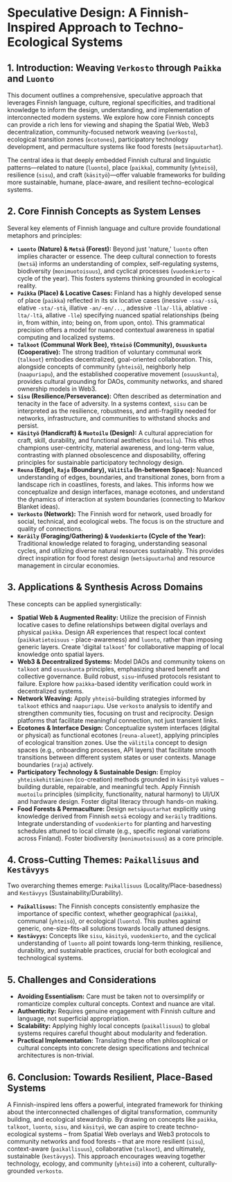 # Speculative Design: A Finnish-Inspired Approach to Techno-Ecological Systems

## 1. Introduction: Weaving `Verkosto` through `Paikka` and `Luonto`

This document outlines a comprehensive, speculative approach that leverages Finnish language, culture, regional specificities, and traditional knowledge to inform the design, understanding, and implementation of interconnected modern systems. We explore how core Finnish concepts can provide a rich lens for viewing and shaping the Spatial Web, Web3 decentralization, community-focused network weaving (`verkosto`), ecological transition zones (`ecotones`), participatory technology development, and permaculture systems like food forests (`metsäpuutarhat`).

The central idea is that deeply embedded Finnish cultural and linguistic patterns—related to nature (`luonto`), place (`paikka`), community (`yhteisö`), resilience (`sisu`), and craft (`käsityö`)—offer valuable frameworks for building more sustainable, humane, place-aware, and resilient techno-ecological systems.

## 2. Core Finnish Concepts as System Lenses

Several key elements of Finnish language and culture provide foundational metaphors and principles:

*   **`Luonto` (Nature) & `Metsä` (Forest):** Beyond just 'nature,' `luonto` often implies character or essence. The deep cultural connection to forests (`metsä`) informs an understanding of complex, self-regulating systems, biodiversity (`monimuotoisuus`), and cyclical processes (`vuodenkierto` - cycle of the year). This fosters systems thinking grounded in ecological reality.
*   **`Paikka` (Place) & Locative Cases:** Finland has a highly developed sense of place (`paikka`) reflected in its six locative cases (inessive `-ssa/-ssä`, elative `-sta/-stä`, illative `-an/-en/...`, adessive `-lla/-llä`, ablative `-lta/-ltä`, allative `-lle`) specifying nuanced spatial relationships (being in, from within, into; being on, from upon, onto). This grammatical precision offers a model for nuanced contextual awareness in spatial computing and localized systems.
*   **`Talkoot` (Communal Work Bee), `Yhteisö` (Community), `Osuuskunta` (Cooperative):** The strong tradition of voluntary communal work (`talkoot`) embodies decentralized, goal-oriented collaboration. This, alongside concepts of community (`yhteisö`), neighborly help (`naapuriapu`), and the established cooperative movement (`osuuskunta`), provides cultural grounding for DAOs, community networks, and shared ownership models in Web3.
*   **`Sisu` (Resilience/Perseverance):** Often described as determination and tenacity in the face of adversity. In a systems context, `sisu` can be interpreted as the resilience, robustness, and anti-fragility needed for networks, infrastructure, and communities to withstand shocks and persist.
*   **`Käsityö` (Handicraft) & `Muotoilu` (Design):** A cultural appreciation for craft, skill, durability, and functional aesthetics (`muotoilu`). This ethos champions user-centricity, material awareness, and long-term value, contrasting with planned obsolescence and disposability, offering principles for sustainable participatory technology design.
*   **`Reuna` (Edge), `Raja` (Boundary), `Välitila` (In-between Space):** Nuanced understanding of edges, boundaries, and transitional zones, born from a landscape rich in coastlines, forests, and lakes. This informs how we conceptualize and design interfaces, manage ecotones, and understand the dynamics of interaction at system boundaries (connecting to Markov Blanket ideas).
*   **`Verkosto` (Network):** The Finnish word for network, used broadly for social, technical, and ecological webs. The focus is on the structure and quality of connections.
*   **`Keräily` (Foraging/Gathering) & `Vuodenkierto` (Cycle of the Year):** Traditional knowledge related to foraging, understanding seasonal cycles, and utilizing diverse natural resources sustainably. This provides direct inspiration for food forest design (`metsäpuutarha`) and resource management in circular economies.

## 3. Applications & Synthesis Across Domains

These concepts can be applied synergistically:

*   **Spatial Web & Augmented Reality:** Utilize the precision of Finnish locative cases to define relationships between digital overlays and physical `paikka`. Design AR experiences that respect local context (`paikkatietoisuus` - place-awareness) and `luonto`, rather than imposing generic layers. Create 'digital `talkoot`' for collaborative mapping of local knowledge onto spatial layers.
*   **Web3 & Decentralized Systems:** Model DAOs and community tokens on `talkoot` and `osuuskunta` principles, emphasizing shared benefit and collective governance. Build robust, `sisu`-infused protocols resistant to failure. Explore how `paikka`-based identity verification could work in decentralized systems.
*   **Network Weaving:** Apply `yhteisö`-building strategies informed by `talkoot` ethics and `naapuriapu`. Use `verkosto` analysis to identify and strengthen community ties, focusing on trust and reciprocity. Design platforms that facilitate meaningful connection, not just transient links.
*   **Ecotones & Interface Design:** Conceptualize system interfaces (digital or physical) as functional ecotones (`reuna-alueet`), applying principles of ecological transition zones. Use the `välitila` concept to design spaces (e.g., onboarding processes, API layers) that facilitate smooth transitions between different system states or user contexts. Manage boundaries (`raja`) actively.
*   **Participatory Technology & Sustainable Design:** Employ `yhteiskehittäminen` (co-creation) methods grounded in `käsityö` values – building durable, repairable, and meaningful tech. Apply Finnish `muotoilu` principles (simplicity, functionality, natural harmony) to UI/UX and hardware design. Foster digital literacy through hands-on making.
*   **Food Forests & Permaculture:** Design `metsäpuutarhat` explicitly using knowledge derived from Finnish `metsä` ecology and `keräily` traditions. Integrate understanding of `vuodenkierto` for planting and harvesting schedules attuned to local climate (e.g., specific regional variations across Finland). Foster biodiversity (`monimuotoisuus`) as a core principle.

## 4. Cross-Cutting Themes: `Paikallisuus` and `Kestävyys`

Two overarching themes emerge: `Paikallisuus` (Locality/Place-basedness) and `Kestävyys` (Sustainability/Durability).

*   **`Paikallisuus`:** The Finnish concepts consistently emphasize the importance of specific context, whether geographical (`paikka`), communal (`yhteisö`), or ecological (`luonto`). This pushes against generic, one-size-fits-all solutions towards locally attuned designs.
*   **`Kestävyys`:** Concepts like `sisu`, `käsityö`, `vuodenkierto`, and the cyclical understanding of `luonto` all point towards long-term thinking, resilience, durability, and sustainable practices, crucial for both ecological and technological systems.

## 5. Challenges and Considerations

*   **Avoiding Essentialism:** Care must be taken not to oversimplify or romanticize complex cultural concepts. Context and nuance are vital.
*   **Authenticity:** Requires genuine engagement with Finnish culture and language, not superficial appropriation.
*   **Scalability:** Applying highly local concepts (`paikallisuus`) to global systems requires careful thought about modularity and federation.
*   **Practical Implementation:** Translating these often philosophical or cultural concepts into concrete design specifications and technical architectures is non-trivial.

## 6. Conclusion: Towards Resilient, Place-Based Systems

A Finnish-inspired lens offers a powerful, integrated framework for thinking about the interconnected challenges of digital transformation, community building, and ecological stewardship. By drawing on concepts like `paikka`, `talkoot`, `luonto`, `sisu`, and `käsityö`, we can aspire to create techno-ecological systems – from Spatial Web overlays and Web3 protocols to community networks and food forests – that are more resilient (`sisu`), context-aware (`paikallisuus`), collaborative (`talkoot`), and ultimately, sustainable (`kestävyys`). This approach encourages weaving together technology, ecology, and community (`yhteisö`) into a coherent, culturally-grounded `verkosto`. 